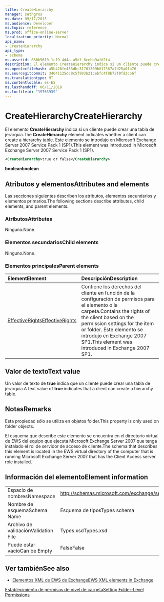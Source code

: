 ```yaml
---
title: CreateHierarchy
manager: sethgros
ms.date: 09/17/2015
ms.audience: Developer
ms.topic: reference
ms.prod: office-online-server
localization_priority: Normal
api_name:
- CreateHierarchy
api_type:
- schema
ms.assetid: 630b5610-1c19-4d4a-a5df-8cebb9afd2f4
description: El elemento CreateHierarchy indica si un cliente puede crear una tabla de jerarquía. Este elemento se introdujo en Microsoft Exchange Server 2007 Service Pack 1 (SP1).
ms.openlocfilehash: a5b428fe453dbc31761309b017367a7d25a01b76
ms.sourcegitcommit: 34041125dc8c5f993b21cebfc4f8b72f0fd2cb6f
ms.translationtype: MT
ms.contentlocale: es-ES
ms.lasthandoff: 06/11/2018
ms.locfileid: "19763939"
---
```

# <a name="createhierarchy"></a><span data-ttu-id="4846d-104">CreateHierarchy</span><span class="sxs-lookup"><span data-stu-id="4846d-104">CreateHierarchy</span></span>

<span data-ttu-id="4846d-105">El elemento **CreateHierarchy** indica si un cliente puede crear una tabla de jerarquía.</span><span class="sxs-lookup"><span data-stu-id="4846d-105">The **CreateHierarchy** element indicates whether a client can create a hierarchy table.</span></span> <span data-ttu-id="4846d-106">Este elemento se introdujo en Microsoft Exchange Server 2007 Service Pack 1 (SP1).</span><span class="sxs-lookup"><span data-stu-id="4846d-106">This element was introduced in Microsoft Exchange Server 2007 Service Pack 1 (SP1).</span></span> 
  
```xml
<CreateHierarchy>true or false</CreateHierarchy>
```

 <span data-ttu-id="4846d-107">**boolean**</span><span class="sxs-lookup"><span data-stu-id="4846d-107">**boolean**</span></span>
## <a name="attributes-and-elements"></a><span data-ttu-id="4846d-108">Atributos y elementos</span><span class="sxs-lookup"><span data-stu-id="4846d-108">Attributes and elements</span></span>

<span data-ttu-id="4846d-109">Las secciones siguientes describen los atributos, elementos secundarios y elementos primarios.</span><span class="sxs-lookup"><span data-stu-id="4846d-109">The following sections describe attributes, child elements, and parent elements.</span></span>
  
### <a name="attributes"></a><span data-ttu-id="4846d-110">Atributos</span><span class="sxs-lookup"><span data-stu-id="4846d-110">Attributes</span></span>

<span data-ttu-id="4846d-111">Ninguno.</span><span class="sxs-lookup"><span data-stu-id="4846d-111">None.</span></span>
  
### <a name="child-elements"></a><span data-ttu-id="4846d-112">Elementos secundarios</span><span class="sxs-lookup"><span data-stu-id="4846d-112">Child elements</span></span>

<span data-ttu-id="4846d-113">Ninguno.</span><span class="sxs-lookup"><span data-stu-id="4846d-113">None.</span></span>
  
### <a name="parent-elements"></a><span data-ttu-id="4846d-114">Elementos principales</span><span class="sxs-lookup"><span data-stu-id="4846d-114">Parent elements</span></span>

|<span data-ttu-id="4846d-115">**Element**</span><span class="sxs-lookup"><span data-stu-id="4846d-115">**Element**</span></span>|<span data-ttu-id="4846d-116">**Descripción**</span><span class="sxs-lookup"><span data-stu-id="4846d-116">**Description**</span></span>|
|:-----|:-----|
|[<span data-ttu-id="4846d-117">EffectiveRights</span><span class="sxs-lookup"><span data-stu-id="4846d-117">EffectiveRights</span></span>](effectiverights.md) <br/> |<span data-ttu-id="4846d-118">Contiene los derechos del cliente en función de la configuración de permisos para el elemento o la carpeta.</span><span class="sxs-lookup"><span data-stu-id="4846d-118">Contains the rights of the client based on the permission settings for the item or folder.</span></span> <span data-ttu-id="4846d-119">Este elemento se introdujo en Exchange 2007 SP1.</span><span class="sxs-lookup"><span data-stu-id="4846d-119">This element was introduced in Exchange 2007 SP1.</span></span>  <br/> |
   
## <a name="text-value"></a><span data-ttu-id="4846d-120">Valor de texto</span><span class="sxs-lookup"><span data-stu-id="4846d-120">Text value</span></span>

<span data-ttu-id="4846d-121">Un valor de texto de **true** indica que un cliente puede crear una tabla de jerarquía.</span><span class="sxs-lookup"><span data-stu-id="4846d-121">A text value of **true** indicates that a client can create a hierarchy table.</span></span> 
  
## <a name="remarks"></a><span data-ttu-id="4846d-122">Notas</span><span class="sxs-lookup"><span data-stu-id="4846d-122">Remarks</span></span>

<span data-ttu-id="4846d-123">Esta propiedad sólo se utiliza en objetos folder.</span><span class="sxs-lookup"><span data-stu-id="4846d-123">This property is only used on folder objects.</span></span>
  
<span data-ttu-id="4846d-124">El esquema que describe este elemento se encuentra en el directorio virtual de EWS del equipo que ejecuta Microsoft Exchange Server 2007 que tenga instalado el rol de servidor de acceso de cliente.</span><span class="sxs-lookup"><span data-stu-id="4846d-124">The schema that describes this element is located in the EWS virtual directory of the computer that is running Microsoft Exchange Server 2007 that has the Client Access server role installed.</span></span>
  
## <a name="element-information"></a><span data-ttu-id="4846d-125">Información del elemento</span><span class="sxs-lookup"><span data-stu-id="4846d-125">Element information</span></span>

|||
|:-----|:-----|
|<span data-ttu-id="4846d-126">Espacio de nombres</span><span class="sxs-lookup"><span data-stu-id="4846d-126">Namespace</span></span>  <br/> |http://schemas.microsoft.com/exchange/services/2006/types  <br/> |
|<span data-ttu-id="4846d-127">Nombre de esquema</span><span class="sxs-lookup"><span data-stu-id="4846d-127">Schema Name</span></span>  <br/> |<span data-ttu-id="4846d-128">Esquema de tipos</span><span class="sxs-lookup"><span data-stu-id="4846d-128">Types schema</span></span>  <br/> |
|<span data-ttu-id="4846d-129">Archivo de validación</span><span class="sxs-lookup"><span data-stu-id="4846d-129">Validation File</span></span>  <br/> |<span data-ttu-id="4846d-130">Types.xsd</span><span class="sxs-lookup"><span data-stu-id="4846d-130">Types.xsd</span></span>  <br/> |
|<span data-ttu-id="4846d-131">Puede estar vacío</span><span class="sxs-lookup"><span data-stu-id="4846d-131">Can be Empty</span></span>  <br/> |<span data-ttu-id="4846d-132">False</span><span class="sxs-lookup"><span data-stu-id="4846d-132">False</span></span>  <br/> |
   
## <a name="see-also"></a><span data-ttu-id="4846d-133">Ver también</span><span class="sxs-lookup"><span data-stu-id="4846d-133">See also</span></span>



- [<span data-ttu-id="4846d-134">Elementos XML de EWS de Exchange</span><span class="sxs-lookup"><span data-stu-id="4846d-134">EWS XML elements in Exchange</span></span>](ews-xml-elements-in-exchange.md)


[<span data-ttu-id="4846d-135">Establecimiento de permisos de nivel de carpeta</span><span class="sxs-lookup"><span data-stu-id="4846d-135">Setting Folder-Level Permissions</span></span>](http://msdn.microsoft.com/library/c7530e86-5112-401c-b10a-9c054ae59f07%28Office.15%29.aspx)


